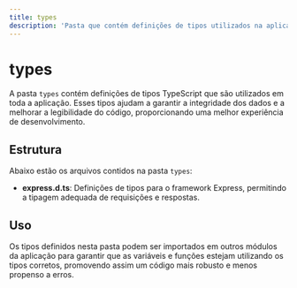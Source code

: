 ```yaml
---
title: types
description: 'Pasta que contém definições de tipos utilizados na aplicação.'
---
```


# types

A pasta `types` contém definições de tipos TypeScript que são utilizados em toda a aplicação. Esses tipos ajudam a garantir a integridade dos dados e a melhorar a legibilidade do código, proporcionando uma melhor experiência de desenvolvimento.

## Estrutura

Abaixo estão os arquivos contidos na pasta `types`:

- **express.d.ts**: Definições de tipos para o framework Express, permitindo a tipagem adequada de requisições e respostas.

## Uso

Os tipos definidos nesta pasta podem ser importados em outros módulos da aplicação para garantir que as variáveis e funções estejam utilizando os tipos corretos, promovendo assim um código mais robusto e menos propenso a erros.